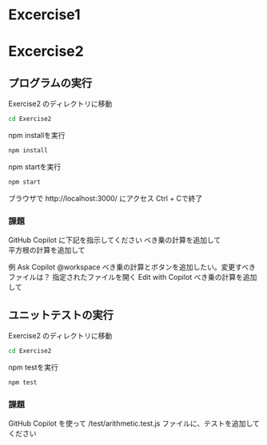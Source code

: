 # Excercise1

# Excercise2
## プログラムの実行
Exercise2 のディレクトリに移動
```bash
cd Exercise2
```
npm installを実行
```bash
npm install
```
npm startを実行
```bash
npm start
```
ブラウザで http://localhost:3000/ にアクセス
Ctrl + Cで終了

### 課題
GitHub Copilot に下記を指示してください
べき乗の計算を追加して  
平方根の計算を追加して  

例
Ask Copilot @workspace べき乗の計算とボタンを追加したい。変更すべきファイルは？
指定されたファイルを開く
Edit with Copilot べき乗の計算を追加して

## ユニットテストの実行
Exercise2 のディレクトリに移動
```bash
cd Exercise2
```
npm testを実行
```bash
npm test
```

### 課題
GitHub Copilot を使って /test/arithmetic.test.js ファイルに、テストを追加してください
